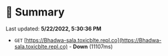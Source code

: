 # 📖 Summary
Last updated: **5/22/2022, 5:30:36 PM**

- `GET` [https://Bhadwa-sala.toxicblte.repl.co](https://Bhadwa-sala.toxicblte.repl.co) - **Down** (11107ms)
